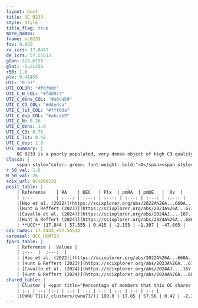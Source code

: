 ```yaml
---
layout: post
title: OC 0233
style: style
title_flag: true
more_names: 
fname: oc0233
fov: 0.053
ra_icrs: 17.8443
de_icrs: 57.55513
glon: 125.6158
glat: -5.21256
r50: 1.6
plx: 0.41455
UTI: "0.57"
UTI_COLOR: "#f6fbdc"
UTI_C_N_COL: "#fdd9c3"
UTI_C_dens_COL: "#a6cab9"
UTI_C_C3_COL: "#d4edca"
UTI_C_lit_COL: "#fff6da"
UTI_C_dup_COL: "#a6cab9"
UTI_C_N: 0.26
UTI_C_dens: 1.0
UTI_C_C3: 0.75
UTI_C_lit: 0.42
UTI_C_dup: 1.0
UTI_summary: |
    OC 0233 is a poorly populated, very dense object of high C3 quality. It was recently reported in the literature. This object shares a large percentage of members with a later reported entry.
class3: |
    <span style="color: green; font-weight: bold;">A</span><span style="color: #FFC300; font-weight: bold;">B</span>
r_50_val: 1.6
N_50_val: 26
scix_url: OC%200233
posit_table: |
    | Reference    | RA    | DEC   | Plx  | pmRA  | pmDE   |  Rv  |
    | :---         | :---: | :---: | :---: | :---: | :---: | :---: |
    |[Hao et al. (2022)](https://scixplorer.org/abs/2022A%26A...660A...4H) | 17.82 | 57.568 | 0.404 | -2.204 | -1.335 | -- |
    |[Hunt & Reffert (2023)](https://scixplorer.org/abs/2023A%26A...673A.114H) | 17.842 | 57.55 | 0.415 | -2.161 | -1.283 | -49.568 |
    |[Cavallo et al. (2024)](https://scixplorer.org/abs/2024AJ....167...12C) | 17.852 | 57.583 | 0.42 | -- | -- | -- |
    |[Hunt & Reffert (2024)](https://scixplorer.org/abs/2024A%26A...686A..42H) | 17.842 | 57.55 | 0.415 | -2.161 | -1.283 | -49.568 |
    | **UCC** |17.844 | 57.555 | 0.415 | -2.155 | -1.307 | -47.605 | 
cds_radec: 17.8443,+57.55513
carousel: UCC_HUNT23
fpars_table: |
    | Reference |  Values |
    | :---  |  :---:  |
    | [Hao et al. (2022)](https://scixplorer.org/abs/2022A%26A...660A...4H) | `AG=2.5, age=6.8, Z=0.022` |
    | [Hunt & Reffert (2023)](https://scixplorer.org/abs/2023A%26A...673A.114H) | `AV50=1.091, diffAV50=1.383, MOD50=11.802, logAge50=7.588` |
    | [Cavallo et al. (2024)](https://scixplorer.org/abs/2024AJ....167...12C) | `AV50=1.1, dMod50=11.5, logAge50=6.98, [Fe/H]50=-0.29` |
    | [Hunt & Reffert (2024)](https://scixplorer.org/abs/2024A%26A...686A..42H) | `MassJ=221.320` |
shared_table: |
    | Cluster | <span title="Percentage of members that this OC shares with the ones listed">%</span>   | RA   | DEC   | Plx   | pmRA  | pmDE  | Rv | UTI |
    | :-: | :-: |:-: | :-: | :-: | :-: | :-: | :-: | :-: |
    |[CWNU 71](/_clusters/cwnu71/)| 100.0 | 17.85 | 57.56 | 0.42 | -2.16 | -1.29 | -53.59 |0.12 |
---
```

